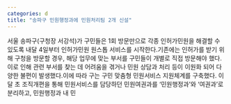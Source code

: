 ```yaml
---
categories: d
title: "송파구 민원행정과에 민원처리팀 2개 신설"
---
```

서울 송파구(구청장 서강석)가 구민들은 1회 방문만으로 각종 인허가민원을 해결할 수 있도록 내달 4일부터 인허가민원 원스톱 서비스를 시작한다.기존에는 인허가를 받기 위해 구청을 방문할 경우, 해당 업무에 맞는 부서를 구민들이 개별로 직접 방문해야 했다. 이로 인해 관련 부서를 찾는 데 어려움을 겪거나 민원 상담과 처리 등이 이원화 되어 다양한 불편이 발생했다.이에 따라 구는 구민 맞춤형 민원서비스 지원체계를 구축했다. 이달 초 조직개편을 통해 민원서비스를 담당하던 민원여권과를 ‘민원행정과’와 ‘여권과’로 분리하고, 민원행정과 내 민